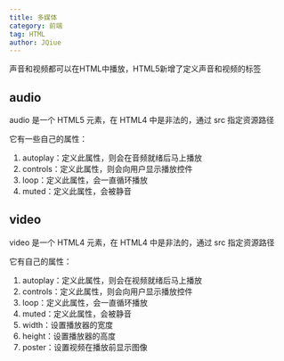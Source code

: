 ```yaml
---
title: 多媒体
category: 前端
tag: HTML
author: JQiue
---
```


声音和视频都可以在HTML中播放，HTML5新增了定义声音和视频的标签

## audio

audio 是一个 HTML5 元素，在 HTML4 中是非法的，通过 src 指定资源路径

它有一些自己的属性：

1. autoplay：定义此属性，则会在音频就绪后马上播放
2. controls：定义此属性，则会向用户显示播放控件
3. loop：定义此属性，会一直循环播放
4. muted：定义此属性，会被静音

## video

video 是一个 HTML4 元素，在 HTML4 中是非法的，通过 src 指定资源路径

它有自己的属性：

1. autoplay：定义此属性，则会在视频就绪后马上播放
2. controls：定义此属性，则会向用户显示播放控件
3. loop：定义此属性，会一直循环播放
4. muted：定义此属性，会被静音
5. width：设置播放器的宽度
6. height：设置播放器的高度
7. poster：设置视频在播放前显示图像
